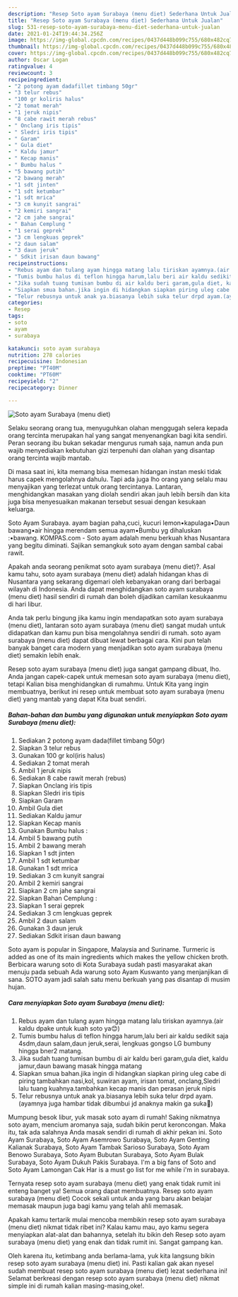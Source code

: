 ```yaml
---
description: "Resep Soto ayam Surabaya (menu diet) Sederhana Untuk Jualan"
title: "Resep Soto ayam Surabaya (menu diet) Sederhana Untuk Jualan"
slug: 531-resep-soto-ayam-surabaya-menu-diet-sederhana-untuk-jualan
date: 2021-01-24T19:44:34.256Z
image: https://img-global.cpcdn.com/recipes/0437d448b099c755/680x482cq70/soto-ayam-surabaya-menu-diet-foto-resep-utama.jpg
thumbnail: https://img-global.cpcdn.com/recipes/0437d448b099c755/680x482cq70/soto-ayam-surabaya-menu-diet-foto-resep-utama.jpg
cover: https://img-global.cpcdn.com/recipes/0437d448b099c755/680x482cq70/soto-ayam-surabaya-menu-diet-foto-resep-utama.jpg
author: Oscar Logan
ratingvalue: 4
reviewcount: 3
recipeingredient:
- "2 potong ayam dadafillet timbang 50gr"
- "3 telur rebus"
- "100 gr koliris halus"
- "2 tomat merah"
- "1 jeruk nipis"
- "8 cabe rawit merah rebus"
- " Onclang iris tipis"
- " Sledri iris tipis"
- " Garam"
- " Gula diet"
- " Kaldu jamur"
- " Kecap manis"
- " Bumbu halus "
- "5 bawang putih"
- "2 bawang merah"
- "1 sdt jinten"
- "1 sdt ketumbar"
- "1 sdt mrica"
- "3 cm kunyit sangrai"
- "2 kemiri sangrai"
- "2 cm jahe sangrai"
- " Bahan Cemplung "
- "1 serai geprek"
- "3 cm lengkuas geprek"
- "2 daun salam"
- "3 daun jeruk"
- " Sdkit irisan daun bawang"
recipeinstructions:
- "Rebus ayam dan tulang ayam hingga matang lalu tiriskan ayamnya.(air kaldu dpake untuk kuah soto ya😊)"
- "Tumis bumbu halus di teflon hingga harum,lalu beri air kaldu sedikit saja 4sdm,daun salam,daun jeruk,serai, lengkuas gongso LG bumbuny hingga bner2 matang."
- "Jika sudah tuang tumisan bumbu di air kaldu beri garam,gula diet, kaldu jamur,daun bawang masak hingga matang"
- "Siapkan smua bahan.jika ingin di hidangkan siapkan piring uleg cabe di piring tambahkan nasi,kol, suwiran ayam, irisan tomat, onclang,Sledri lalu tuang kuahnya.tambahkan kecap manis dan perasan jeruk nipis"
- "Telur rebusnya untuk anak ya.biasanya lebih suka telur drpd ayam.(ayamnya juga hambar tidak dibumbui jd anaknya makin ga suka🤣)"
categories:
- Resep
tags:
- soto
- ayam
- surabaya

katakunci: soto ayam surabaya 
nutrition: 278 calories
recipecuisine: Indonesian
preptime: "PT40M"
cooktime: "PT60M"
recipeyield: "2"
recipecategory: Dinner

---
```



![Soto ayam Surabaya (menu diet)](https://img-global.cpcdn.com/recipes/0437d448b099c755/680x482cq70/soto-ayam-surabaya-menu-diet-foto-resep-utama.jpg)

Selaku seorang orang tua, menyuguhkan olahan menggugah selera kepada orang tercinta merupakan hal yang sangat menyenangkan bagi kita sendiri. Peran seorang ibu bukan sekadar mengurus rumah saja, namun anda pun wajib menyediakan kebutuhan gizi terpenuhi dan olahan yang disantap orang tercinta wajib mantab.

Di masa  saat ini, kita memang bisa memesan hidangan instan meski tidak harus capek mengolahnya dahulu. Tapi ada juga lho orang yang selalu mau menyajikan yang terlezat untuk orang tercintanya. Lantaran, menghidangkan masakan yang diolah sendiri akan jauh lebih bersih dan kita juga bisa menyesuaikan makanan tersebut sesuai dengan kesukaan keluarga. 

Soto Ayam Surabaya. ayam bagian paha,cuci, kucuri lemon•kapulaga•Daun bawang•air hingga merendam semua ayam•Bumbu yg dihaluskan :•bawang. KOMPAS.com - Soto ayam adalah menu berkuah khas Nusantara yang begitu diminati. Sajikan semangkuk soto ayam dengan sambal cabai rawit.

Apakah anda seorang penikmat soto ayam surabaya (menu diet)?. Asal kamu tahu, soto ayam surabaya (menu diet) adalah hidangan khas di Nusantara yang sekarang digemari oleh kebanyakan orang dari berbagai wilayah di Indonesia. Anda dapat menghidangkan soto ayam surabaya (menu diet) hasil sendiri di rumah dan boleh dijadikan camilan kesukaanmu di hari libur.

Anda tak perlu bingung jika kamu ingin mendapatkan soto ayam surabaya (menu diet), lantaran soto ayam surabaya (menu diet) sangat mudah untuk didapatkan dan kamu pun bisa mengolahnya sendiri di rumah. soto ayam surabaya (menu diet) dapat dibuat lewat berbagai cara. Kini pun telah banyak banget cara modern yang menjadikan soto ayam surabaya (menu diet) semakin lebih enak.

Resep soto ayam surabaya (menu diet) juga sangat gampang dibuat, lho. Anda jangan capek-capek untuk memesan soto ayam surabaya (menu diet), tetapi Kalian bisa menghidangkan di rumahmu. Untuk Kita yang ingin membuatnya, berikut ini resep untuk membuat soto ayam surabaya (menu diet) yang mantab yang dapat Kita buat sendiri.

<!--inarticleads1-->

##### Bahan-bahan dan bumbu yang digunakan untuk menyiapkan Soto ayam Surabaya (menu diet):

1. Sediakan 2 potong ayam dada(fillet timbang 50gr)
1. Siapkan 3 telur rebus
1. Gunakan 100 gr kol(iris halus)
1. Sediakan 2 tomat merah
1. Ambil 1 jeruk nipis
1. Sediakan 8 cabe rawit merah (rebus)
1. Siapkan  Onclang iris tipis
1. Siapkan  Sledri iris tipis
1. Siapkan  Garam
1. Ambil  Gula diet
1. Sediakan  Kaldu jamur
1. Siapkan  Kecap manis
1. Gunakan  Bumbu halus :
1. Ambil 5 bawang putih
1. Ambil 2 bawang merah
1. Siapkan 1 sdt jinten
1. Ambil 1 sdt ketumbar
1. Gunakan 1 sdt mrica
1. Sediakan 3 cm kunyit sangrai
1. Ambil 2 kemiri sangrai
1. Siapkan 2 cm jahe sangrai
1. Siapkan  Bahan Cemplung :
1. Siapkan 1 serai geprek
1. Sediakan 3 cm lengkuas geprek
1. Ambil 2 daun salam
1. Gunakan 3 daun jeruk
1. Sediakan  Sdkit irisan daun bawang


Soto ayam is popular in Singapore, Malaysia and Suriname. Turmeric is added as one of its main ingredients which makes the yellow chicken broth. Berbicara warung soto di Kota Surabaya sudah pasti masyarakat akan menuju pada sebuah Ada warung soto Ayam Kuswanto yang menjanjikan di sana. SOTO ayam jadi salah satu menu berkuah yang pas disantap di musim hujan. 

<!--inarticleads2-->

##### Cara menyiapkan Soto ayam Surabaya (menu diet):

1. Rebus ayam dan tulang ayam hingga matang lalu tiriskan ayamnya.(air kaldu dpake untuk kuah soto ya😊)
1. Tumis bumbu halus di teflon hingga harum,lalu beri air kaldu sedikit saja 4sdm,daun salam,daun jeruk,serai, lengkuas gongso LG bumbuny hingga bner2 matang.
1. Jika sudah tuang tumisan bumbu di air kaldu beri garam,gula diet, kaldu jamur,daun bawang masak hingga matang
1. Siapkan smua bahan.jika ingin di hidangkan siapkan piring uleg cabe di piring tambahkan nasi,kol, suwiran ayam, irisan tomat, onclang,Sledri lalu tuang kuahnya.tambahkan kecap manis dan perasan jeruk nipis
1. Telur rebusnya untuk anak ya.biasanya lebih suka telur drpd ayam.(ayamnya juga hambar tidak dibumbui jd anaknya makin ga suka🤣)


Mumpung besok libur, yuk masak soto ayam di rumah! Saking nikmatnya soto ayam, mencium aromanya saja, sudah bikin perut keroncongan. Maka itu, tak ada salahnya Anda masak sendiri di rumah di akhir pekan ini. Soto Ayam Surabaya, Soto Ayam Asemrowo Surabaya, Soto Ayam Genting Kalianak Surabaya, Soto Ayam Tambak Sarioso Surabaya, Soto Ayam Benowo Surabaya, Soto Ayam Bubutan Surabaya, Soto Ayam Bulak Surabaya, Soto Ayam Dukuh Pakis Surabaya. I&#39;m a big fans of Soto and Soto Ayam Lamongan Cak Har is a must go list for me while i&#39;m in surabaya. 

Ternyata resep soto ayam surabaya (menu diet) yang enak tidak rumit ini enteng banget ya! Semua orang dapat membuatnya. Resep soto ayam surabaya (menu diet) Cocok sekali untuk anda yang baru akan belajar memasak maupun juga bagi kamu yang telah ahli memasak.

Apakah kamu tertarik mulai mencoba membikin resep soto ayam surabaya (menu diet) nikmat tidak ribet ini? Kalau kamu mau, ayo kamu segera menyiapkan alat-alat dan bahannya, setelah itu bikin deh Resep soto ayam surabaya (menu diet) yang enak dan tidak rumit ini. Sangat gampang kan. 

Oleh karena itu, ketimbang anda berlama-lama, yuk kita langsung bikin resep soto ayam surabaya (menu diet) ini. Pasti kalian gak akan nyesel sudah membuat resep soto ayam surabaya (menu diet) lezat sederhana ini! Selamat berkreasi dengan resep soto ayam surabaya (menu diet) nikmat simple ini di rumah kalian masing-masing,oke!.


